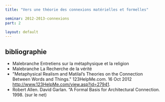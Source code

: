 ```yaml
---
title: "Vers une théorie des connexions matérielles et formelles"

seminar: 2012-2013-connexions
part: 2

layout: default
---
```


## bibliographie

- Malebranche Entretiens sur la métaphysique et la religion
- Malebranche La Recherche de la vérité
- "Metaphysical Realism and Matilal’s Theories on the Connection Between Words and Things." 123HelpMe.com. 16 Oct 2012 <http://www.123HelpMe.com/view.asp?id=27941>.
- Robert Allen. David Garlan. “A Formal Basis for Architectural Connection.  1998. (sur le net)